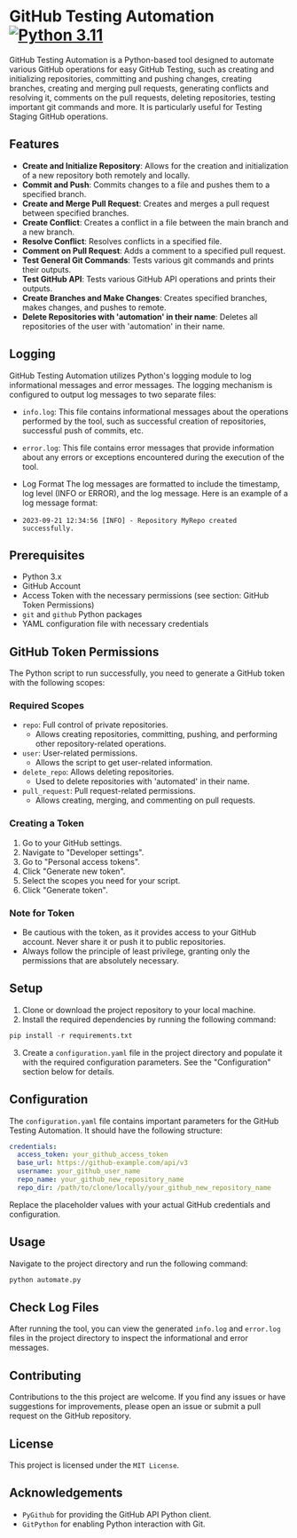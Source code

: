 # GitHub Testing Automation [![Python 3.11](https://img.shields.io/badge/python-3.11-blue.svg)](https://www.python.org/downloads/release/python-3110/)

GitHub Testing Automation is a Python-based tool designed to automate various GitHub operations for easy GitHub Testing, such as creating and initializing repositories, committing and pushing changes, creating branches, creating and merging pull requests, generating conflicts and resolving it, comments on the pull requests, deleting repositories, testing important git commands and more. It is particularly useful for Testing Staging GitHub operations.

## Features

- **Create and Initialize Repository**: Allows for the creation and initialization of a new repository both remotely and locally.
- **Commit and Push**: Commits changes to a file and pushes them to a specified branch.
- **Create and Merge Pull Request**: Creates and merges a pull request between specified branches.
- **Create Conflict**: Creates a conflict in a file between the main branch and a new branch.
- **Resolve Conflict**: Resolves conflicts in a specified file.
- **Comment on Pull Request**: Adds a comment to a specified pull request.
- **Test General Git Commands**: Tests various git commands and prints their outputs.
- **Test GitHub API**: Tests various GitHub API operations and prints their outputs.
- **Create Branches and Make Changes**: Creates specified branches, makes changes, and pushes to remote.
- **Delete Repositories with 'automation' in their name**: Deletes all repositories of the user with 'automation' in their name.

## Logging

GitHub Testing Automation utilizes Python's logging module to log informational messages and error messages. The logging mechanism is configured to output log messages to two separate files:

- `info.log`: This file contains informational messages about the operations performed by the tool, such as successful creation of repositories, successful push of commits, etc.
- `error.log`: This file contains error messages that provide information about any errors or exceptions encountered during the execution of the tool.

- Log Format
The log messages are formatted to include the timestamp, log level (INFO or ERROR), and the log message. Here is an example of a log message format:

- `2023-09-21 12:34:56 [INFO] - Repository MyRepo created successfully.`

## Prerequisites

- Python 3.x
- GitHub Account
- Access Token with the necessary permissions (see section: GitHub Token Permissions)
- `git` and `github` Python packages
- YAML configuration file with necessary credentials

## GitHub Token Permissions

The Python script to run successfully, you need to generate a GitHub token with the following scopes:

### Required Scopes
- `repo`: Full control of private repositories.
  - Allows creating repositories, committing, pushing, and performing other repository-related operations.
- `user`: User-related permissions.
  - Allows the script to get user-related information.
- `delete_repo`: Allows deleting repositories.
  - Used to delete repositories with 'automated' in their name.
- `pull_request`: Pull request-related permissions.
  - Allows creating, merging, and commenting on pull requests.

### Creating a Token
1. Go to your GitHub settings.
2. Navigate to "Developer settings".
3. Go to "Personal access tokens".
4. Click "Generate new token".
5. Select the scopes you need for your script.
6. Click "Generate token".

### Note for Token
- Be cautious with the token, as it provides access to your GitHub account. Never share it or push it to public repositories.
- Always follow the principle of least privilege, granting only the permissions that are absolutely necessary.

## Setup

1. Clone or download the project repository to your local machine.
2. Install the required dependencies by running the following command:

```python
pip install -r requirements.txt
```

3. Create a `configuration.yaml` file in the project directory and populate it with the required configuration parameters. See the "Configuration" section below for details.

## Configuration

The `configuration.yaml` file contains important parameters for the GitHub Testing Automation. It should have the following structure:

```yaml
credentials:
  access_token: your_github_access_token
  base_url: https://github-example.com/api/v3
  username: your_github_user_name
  repo_name: your_github_new_repository_name
  repo_dir: /path/to/clone/locally/your_github_new_repository_name
```

Replace the placeholder values with your actual GitHub credentials and configuration.

## Usage

Navigate to the project directory and run the following command:

```python
python automate.py
```

## Check Log Files
After running the tool, you can view the generated `info.log` and `error.log` files in the project directory to inspect the informational and error messages.

## Contributing

Contributions to the this project are welcome. If you find any issues or have suggestions for improvements, please open an issue or submit a pull request on the GitHub repository.

## License

This project is licensed under the `MIT License`.

## Acknowledgements
- `PyGithub` for providing the GitHub API Python client.
- `GitPython` for enabling Python interaction with Git.